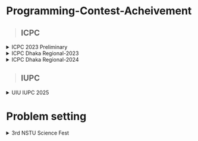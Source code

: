 # Programming-Contest-Acheivement
>## ICPC
<details markdown = "1"><summary>ICPC 2023 Preliminary</summary>
  Team Name : NSTU_Aces 0.3
  
  Rank : 60th amoung 2400+ teams
  
  Standings: https://bapsoj.org/contests/icpc-preliminary-dhaka-2023/standings?fbclid=IwAR0vWQIL3ImTrO-m2Ruu1Nglf08vGOSa10qOzpA8myA2X8M0zbUNkVi08KI
  
</details>

<details markdown = "1"><summary>ICPC Dhaka Regional-2023</summary>
  Team Name : NSTU_Aces 0.3
  
  Rank : 127th

  Standings: https://bapsoj.org/contests/icpc-dhaka-regional-site-2023/standings
  
</details>

<details markdown = "1"><summary>ICPC Dhaka Regional-2024</summary>
  Team Name : NSTU_LastDare
  
  Rank : 110th
  
  Standings: https://bapsoj.org/contests/icpc-asia-dhaka-regional-contest-2024-onsite-round/standings
  
</details>

>## IUPC
<details markdown = "1"><summary>UIU IUPC 2025</summary>
  Team Name : Rotten_Tomato
  
  Rank : 57th
  
  Standings: https://bapsoj.org/contests/uiu-inter-university-programming-contest-2025/standings
  
</details>

# Problem setting
<details markdown = "1"><summary>3rd NSTU Science Fest</summary>
Link: https://www.hackerrank.com/3rd-nstu-science-fest-programming-contest-2025
  
My problem: C,D,H
</details>

